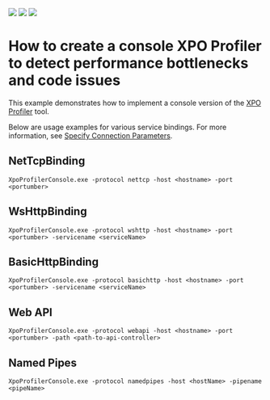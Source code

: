 <!-- default badges list -->
![](https://img.shields.io/endpoint?url=https://codecentral.devexpress.com/api/v1/VersionRange/257919049/20.1.2%2B)
[![](https://img.shields.io/badge/Open_in_DevExpress_Support_Center-FF7200?style=flat-square&logo=DevExpress&logoColor=white)](https://supportcenter.devexpress.com/ticket/details/T882761)
[![](https://img.shields.io/badge/📖_How_to_use_DevExpress_Examples-e9f6fc?style=flat-square)](https://docs.devexpress.com/GeneralInformation/403183)
<!-- default badges end -->
# How to create a console XPO Profiler to detect performance bottlenecks and code issues

This example demonstrates how to implement a console version of the [XPO Profiler](https://docs.devexpress.com/XpoProfiler/10646/xpo-profiler) tool.

Below are usage examples for various service bindings. For more information, see [Specify Connection Parameters](https://docs.devexpress.com/XpoProfiler/10659/set-up-the-profiler#specify-connection-parameters).

## NetTcpBinding

`XpoProfilerConsole.exe -protocol nettcp -host <hostname> -port <portumber>`

## WsHttpBinding

`XpoProfilerConsole.exe -protocol wshttp -host <hostname> -port <portumber> -servicename <serviceName>`

## BasicHttpBinding

`XpoProfilerConsole.exe -protocol basichttp -host <hostname> -port <portumber> -servicename <serviceName>`

## Web API

`XpoProfilerConsole.exe -protocol webapi -host <hostname> -port <portumber> -path <path-to-api-controller>`

## Named Pipes

`XpoProfilerConsole.exe -protocol namedpipes -host <hostName> -pipename <pipeName>`
